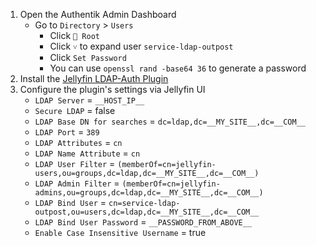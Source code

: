 1) Open the Authentik Admin Dashboard
    * Go to `Directory` > `Users`
      * Click `📁 Root`
      * Click `˅` to expand user `service-ldap-outpost`
      * Click `Set Password`
      * You can use `openssl rand -base64 36` to generate a password
1) Install the [Jellyfin LDAP-Auth Plugin](https://github.com/jellyfin/jellyfin-plugin-ldapauth#installation)
1) Configure the plugin's settings via Jellyfin UI
    * `LDAP Server` = `__HOST_IP__`
    * `Secure LDAP` = false
    * `LDAP Base DN for searches` = `dc=ldap,dc=__MY_SITE__,dc=__COM__`
    * `LDAP Port` = `389`
    * `LDAP Attributes` = `cn`
    * `LDAP Name Attribute` = `cn`
    * `LDAP User Filter` = `(memberOf=cn=jellyfin-users,ou=groups,dc=ldap,dc=__MY_SITE__,dc=__COM__)`
    * `LDAP Admin Filter` = `(memberOf=cn=jellyfin-admins,ou=groups,dc=ldap,dc=__MY_SITE__,dc=__COM__)`
    * `LDAP Bind User` = `cn=service-ldap-outpost,ou=users,dc=ldap,dc=__MY_SITE__,dc=__COM__`
    * `LDAP Bind User Password` = `__PASSWORD_FROM_ABOVE__`
    * `Enable Case Insensitive Username` = true
